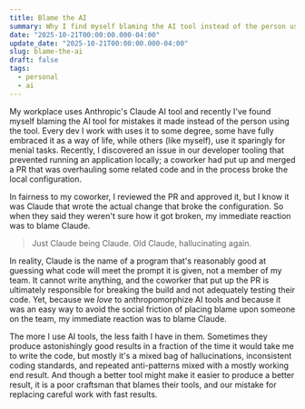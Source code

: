 ```yaml
---
title: Blame the AI
summary: Why I find myself blaming the AI tool instead of the person using it
date: "2025-10-21T00:00:00.000-04:00"
update_date: "2025-10-21T00:00:00.000-04:00"
slug: blame-the-ai
draft: false
tags:
  - personal
  - ai
---
```


My workplace uses Anthropic's Claude AI tool and recently I've found myself blaming the AI tool for mistakes it made instead of the person using the tool. Every dev I work with uses it to some degree, some have fully embraced it as a way of life, while others (like myself), use it sparingly for menial tasks. Recently, I discovered an issue in our developer tooling that prevented running an application locally; a coworker had put up and merged a PR that was overhauling some related code and in the process broke the local configuration.

In fairness to my coworker, I reviewed the PR and approved it, but I know it was Claude that wrote the actual change that broke the configuration. So when they said they weren't sure how it got broken, my immediate reaction was to blame Claude.

> Just Claude being Claude. Old Claude, hallucinating again.

In reality, Claude is the name of a program that's reasonably good at guessing what code will meet the prompt it is given, not a member of my team. It cannot write anything, and the coworker that put up the PR is ultimately responsible for breaking the build and not adequately testing their code. Yet, because we _love_ to anthropomorphize AI tools and because it was an easy way to avoid the social friction of placing blame upon someone on the team, my immediate reaction was to blame Claude.

The more I use AI tools, the less faith I have in them. Sometimes they produce astonishingly good results in a fraction of the time it would take me to write the code, but mostly it's a mixed bag of hallucinations, inconsistent coding standards, and repeated anti-patterns mixed with a mostly working end result. And though a better tool might make it easier to produce a better result, it is a poor craftsman that blames their tools, and our mistake for replacing careful work with fast results.
